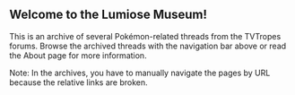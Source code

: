 ## Welcome to the Lumiose Museum!
This is an archive of several Pokémon-related threads from the TVTropes forums.
Browse the archived threads with the navigation bar above or read the About page for more information.

Note: In the archives, you have to manually navigate the pages by URL because the relative links are broken.
